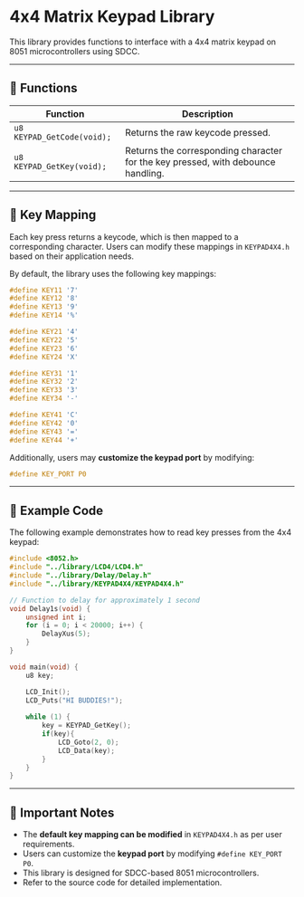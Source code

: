 # 4x4 Matrix Keypad Library

This library provides functions to interface with a 4x4 matrix keypad on 8051 microcontrollers using SDCC.

---

## 📌 **Functions**
| Function | Description |
|----------|-------------|
| `u8 KEYPAD_GetCode(void);` | Returns the raw keycode pressed. |
| `u8 KEYPAD_GetKey(void);` | Returns the corresponding character for the key pressed, with debounce handling. |

---

## 📢 **Key Mapping**
Each key press returns a keycode, which is then mapped to a corresponding character. Users can modify these mappings in `KEYPAD4X4.h` based on their application needs. 

By default, the library uses the following key mappings:

```c
#define KEY11 '7'
#define KEY12 '8'
#define KEY13 '9'
#define KEY14 '%'

#define KEY21 '4'
#define KEY22 '5'
#define KEY23 '6'
#define KEY24 'X'

#define KEY31 '1'
#define KEY32 '2'
#define KEY33 '3'
#define KEY34 '-'

#define KEY41 'C'
#define KEY42 '0'
#define KEY43 '='
#define KEY44 '+'
```

Additionally, users may **customize the keypad port** by modifying:

```c
#define KEY_PORT P0
```

---

## 📢 **Example Code**
The following example demonstrates how to read key presses from the 4x4 keypad:

```c
#include <8052.h> 
#include "../library/LCD4/LCD4.h"
#include "../library/Delay/Delay.h"
#include "../library/KEYPAD4X4/KEYPAD4X4.h"

// Function to delay for approximately 1 second
void Delay1s(void) {
    unsigned int i;
    for (i = 0; i < 20000; i++) {
        DelayXus(5);
    }
}

void main(void) {
    u8 key;

    LCD_Init();   
    LCD_Puts("HI BUDDIES!");
   
    while (1) {
        key = KEYPAD_GetKey();
        if(key){
            LCD_Goto(2, 0);
            LCD_Data(key);
        }
    }
}
```

---

## 📣 **Important Notes**
- The **default key mapping can be modified** in `KEYPAD4X4.h` as per user requirements.
- Users can customize the **keypad port** by modifying `#define KEY_PORT P0`.
- This library is designed for SDCC-based 8051 microcontrollers.
- Refer to the source code for detailed implementation.


